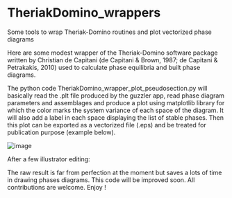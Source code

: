 # TheriakDomino_wrappers
Some tools to wrap Theriak-Domino routines and plot vectorized phase diagrams

Here are some modest wrapper of the Theriak-Domino software package written by Christian de Capitani (de Capitani & Brown, 1987; de Capitani & Petrakakis, 2010) used to calculate phase equilibria and built phase diagrams.

The python code TheriakDomino_wrapper_plot_pseudosection.py will basically read the .plt file produced by the guzzler app, read phase diagram parameters and assemblages and produce a plot using matplotlib library for which the color marks the system variance of each space of the diagram. It will also add a label in each space displaying the list of stable phases. Then this plot can be exported as a vectorized file (.eps) and be treated for publication purpose (example below).

![image](https://user-images.githubusercontent.com/14851413/187167882-9bdc29ae-de51-4c13-a38b-c5f0bb054370.png)

After a few illustrator editing: 

The raw result is far from perfection at the moment but saves a lots of time in drawing phases diagrams. This code will be improved soon. All contributions are welcome. Enjoy !
